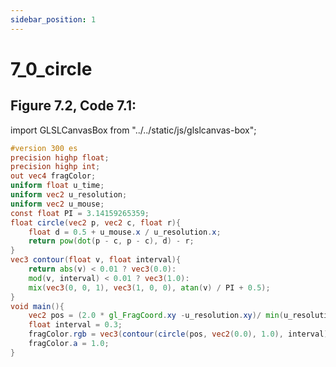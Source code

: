 ```yaml
---
sidebar_position: 1
---
```


# 7_0_circle
## Figure 7.2, Code 7.1: 

import GLSLCanvasBox from "../../static/js/glslcanvas-box";

<GLSLCanvasBox
  fragUrl='/frags/ch7/7_0_circle.frag'
/>

```glsl showLineNumbers title="7_0_circle.frag"
#version 300 es
precision highp float;
precision highp int;
out vec4 fragColor;
uniform float u_time;
uniform vec2 u_resolution;
uniform vec2 u_mouse;
const float PI = 3.14159265359;
float circle(vec2 p, vec2 c, float r){
    float d = 0.5 + u_mouse.x / u_resolution.x;
    return pow(dot(p - c, p - c), d) - r;
}
vec3 contour(float v, float interval){
    return abs(v) < 0.01 ? vec3(0.0):
    mod(v, interval) < 0.01 ? vec3(1.0):
    mix(vec3(0, 0, 1), vec3(1, 0, 0), atan(v) / PI + 0.5);
}
void main(){
    vec2 pos = (2.0 * gl_FragCoord.xy -u_resolution.xy)/ min(u_resolution.x, u_resolution.y);
    float interval = 0.3;
    fragColor.rgb = vec3(contour(circle(pos, vec2(0.0), 1.0), interval));
    fragColor.a = 1.0;
}

```

